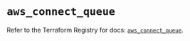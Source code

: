 # `aws_connect_queue`

Refer to the Terraform Registry for docs: [`aws_connect_queue`](https://registry.terraform.io/providers/hashicorp/aws/5.39.1/docs/resources/connect_queue).

